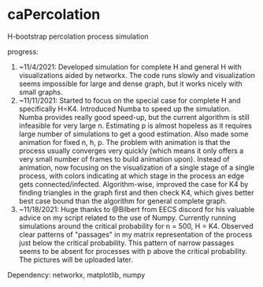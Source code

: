 # caPercolation
H-bootstrap percolation process simulation

progress:

1. ~11/4/2021: Developed simulation for complete H and general H with visualizations aided by networkx. The code runs slowly and visualization seems impossible for large and dense graph, but it works nicely with small graphs.
2. ~11/11/2021: Started to focus on the special case for complete H and specifically H=K4. Introduced Numba to speed up the simulation. Numba provides really good speed-up, but the current algorithm is still infeasible for very large n. Estimating p is almost hopeless as it requires large number of simulations to get a good estimation. Also made some animation for fixed n, h, p. The problem with animation is that the process usually converges very quickly (which means it only offers a very small number of frames to build animation upon). Instead of animation, now focusing on the visualization of a single stage of a single process, with colors indicating at which stage in the process an edge gets connected/infected. Algorithm-wise, improved the case for K4 by finding triangles in the graph first and then check K4, which gives better best case bound than the algorithm for general complete graph.
3. ~11/18/2021: Huge thanks to @Bilbert from EECS discord for his valuable advice on my script related to the use of Numpy. Currently running simulations around the critical probability for n = 500, H = K4. Observed clear patterns of "passages" in my matrix representation of the process just below the critical probability. This pattern of narrow passages seems to be absent for processes with p above the critical probability. The pictures will be uploaded later.

Dependency: networkx, matplotlib, numpy
